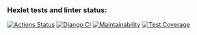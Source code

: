 ### Hexlet tests and linter status:
[![Actions Status](https://github.com/M1RRoN/python-project-52/workflows/hexlet-check/badge.svg)](https://github.com/M1RRoN/python-project-52/actions)
[![Django CI](https://github.com/M1RRoN/python-project-52/workflows/Django_CI/badge.svg)](https://github.com/M1RRoN/python-project-52/actions)
[![Maintainability](https://api.codeclimate.com/v1/badges/feb3c5fd658c71dc32e8/maintainability)](https://codeclimate.com/github/M1RRoN/python-project-52/maintainability)
[![Test Coverage](https://api.codeclimate.com/v1/badges/feb3c5fd658c71dc32e8/test_coverage)](https://codeclimate.com/github/M1RRoN/python-project-52/test_coverage)

